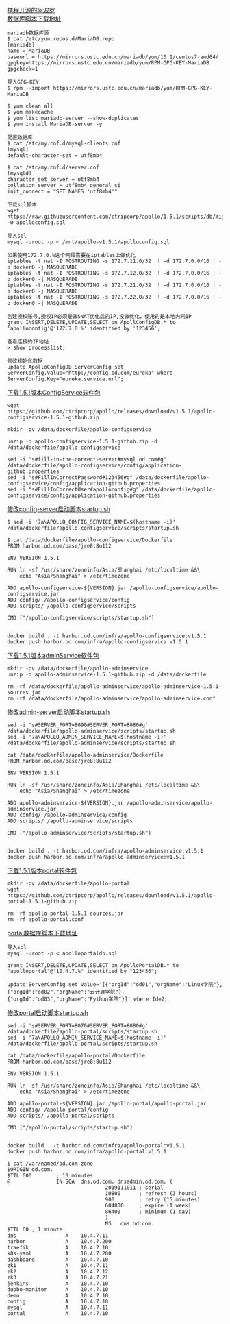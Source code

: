 [携程开源的阿波罗](https://github.com/ctripcorp/apollo)  
[数据库脚本下载地址](https://raw.githubusercontent.com/ctripcorp/apollo/1.5.1/scripts/db/migration/configdb/V1.0.0__initialization.sql)

```
mariadb数据库源
$ cat /etc/yum.repos.d/MariaDB.repo
[mariadb]
name = MariaDB
baseurl = https://mirrors.ustc.edu.cn/mariadb/yum/10.1/centos7-amd64/
gpgkey=https://mirrors.ustc.edu.cn/mariadb/yum/RPM-GPG-KEY-MariaDB
gpgcheck=1

导入GPG-KEY
$ rpm --import https://mirrors.ustc.edu.cn/mariadb/yum/RPM-GPG-KEY-MariaDB

$ yum clean all
$ yum makecache
$ yum list mariadb-server --show-duplicates
$ yum install MariaDB-server -y

配置数据库
$ cat /etc/my.cnf.d/mysql-clients.cnf
[mysql]
default-character-set = utf8mb4

$ cat /etc/my.cnf.d/server.cnf
[mysqld]
character_set_server = utf8mb4
collation_server = utf8mb4_general_ci
init_connect = "SET NAMES 'utf8mb4'"
```

```
下载sql脚本
wget https://raw.githubusercontent.com/ctripcorp/apollo/1.5.1/scripts/db/migration/configdb/V1.0.0__initialization.sql -O apolloconfig.sql

导入sql
mysql -uroot -p < /mnt/apollo-v1.5.1/apolloconfig.sql

如果使用172.7.0.%这个网段需要在iptables上做优化
iptables -t nat -I POSTROUTING -s 172.7.11.0/32  ! -d 172.7.0.0/16 ! -o docker0 -j MASQUERADE
iptables -t nat -I POSTROUTING -s 172.7.12.0/32  ! -d 172.7.0.0/16 ! -o docker0 -j MASQUERADE
iptables -t nat -I POSTROUTING -s 172.7.21.0/32  ! -d 172.7.0.0/16 ! -o docker0 -j MASQUERADE
iptables -t nat -I POSTROUTING -s 172.7.22.0/32  ! -d 172.7.0.0/16 ! -o docker0 -j MASQUERADE

创建授权账号,授权IP必须是做SNAT优化后的IP,没做优化，使用的是本地内网IP
grant INSERT,DELETE,UPDATE,SELECT on ApollConfigDB.* to 'apolloconfig'@'172.7.0.%' identified by '123456';

查看连接的IP地址
> show processlist;

修改初始化数据
update ApolloConfigDB.ServerConfig set ServerConfig.Value="http://config.od.com/eureka" where ServerConfig.Key="eureka.service.url";
```


[下载1.5.1版本ConfigService软件包](https://github.com/ctripcorp/apollo/releases/download/v1.5.1/apollo-configservice-1.5.1-github.zip)  
```
wget https://github.com/ctripcorp/apollo/releases/download/v1.5.1/apollo-configservice-1.5.1-github.zip

mkdir -pv /data/dockerfile/apollo-configservice

unzip -o apollo-configservice-1.5.1-github.zip -d /data/dockerfile/apollo-configservice

sed -i "s#fill-in-the-correct-server#mysql.od.com#g" /data/dockerfile/apollo-configservice/config/application-github.properties 
sed -i "s#FillInCorrectPassword#123456#g" /data/dockerfile/apollo-configservice/config/application-github.properties 
sed -i "s#FillInCorrectUser#apolloconfig#g" /data/dockerfile/apollo-configservice/config/application-github.properties 
```

[修改config-server启动脚本startup.sh](https://github.com/ctripcorp/apollo/blob/1.5.1/scripts/apollo-on-kubernetes/apollo-config-server/scripts/startup-kubernetes.sh)  
```
$ sed -i '7a\APOLLO_CONFIG_SERVICE_NAME=$(hostname -i)' /data/dockerfile/apollo-configservice/scripts/startup.sh
```

```
$ cat /data/dockerfile/apollo-configservice/Dockerfile
FROM harbor.od.com/base/jre8:8u112

ENV VERSION 1.5.1

RUN ln -sf /usr/share/zoneinfo/Asia/Shanghai /etc/localtime &&\
    echo "Asia/Shanghai" > /etc/timezone

ADD apollo-configservice-${VERSION}.jar /apollo-configservice/apollo-configservice.jar
ADD config/ /apollo-configservice/config
ADD scripts/ /apollo-configservice/scripts

CMD ["/apollo-configservice/scripts/startup.sh"]


docker build . -t harbor.od.com/infra/apollo-configservice:v1.5.1
docker push harbor.od.com/infra/apollo-configservice:v1.5.1
```


[下载1.5.1版本adminService软件包](https://github.com/ctripcorp/apollo/releases/download/v1.5.1/apollo-adminservice-1.5.1-github.zip)  
```
mkdir -pv /data/dockerfile/apollo-adminservice
unzip -o apollo-adminservice-1.5.1-github.zip -d /data/dockerfile

rm -rf /data/dockerfile/apollo-adminservice/apollo-adminservice-1.5.1-sources.jar
rm -rf /data/dockerfile/apollo-adminservice/apollo-adminservice.conf
```

[修改admin-server启动脚本startup.sh](https://github.com/ctripcorp/apollo/blob/1.5.1/scripts/apollo-on-kubernetes/apollo-admin-server/scripts/startup-kubernetes.sh) 
```
sed -i 's#SERVER_PORT=8090#SERVER_PORT=8080#g' /data/dockerfile/apollo-adminservice/scripts/startup.sh
sed -i '7a\APOLLO_ADMIN_SERVICE_NAME=$(hostname -i)' /data/dockerfile/apollo-adminservice/scripts/startup.sh
```

```
cat /data/dockerfile/apollo-adminservice/Dockerfile
FROM harbor.od.com/base/jre8:8u112

ENV VERSION 1.5.1

RUN ln -sf /usr/share/zoneinfo/Asia/Shanghai /etc/localtime &&\
    echo "Asia/Shanghai" > /etc/timezone

ADD apollo-adminservice-${VERSION}.jar /apollo-adminservice/apollo-adminservice.jar
ADD config/ /apollo-adminservice/config
ADD scripts/ /apollo-adminservice/scripts

CMD ["/apollo-adminservice/scripts/startup.sh"]


docker build . -t harbor.od.com/infra/apollo-adminservice:v1.5.1
docker push harbor.od.com/infra/apollo-adminservice:v1.5.1
```


[下载1.5.1版本portal软件包](https://github.com/ctripcorp/apollo/releases/download/v1.5.1/apollo-portal-1.5.1-github.zip) 
```
mkdir -pv /data/dockerfile/apollo-portal
wget https://github.com/ctripcorp/apollo/releases/download/v1.5.1/apollo-portal-1.5.1-github.zip

rm -rf apollo-portal-1.5.1-sources.jar 
rm -rf apollo-portal.conf 
```

[portal数据库脚本下载地址](https://github.com/ctripcorp/apollo/blob/master/scripts/sql/apolloportaldb.sql)
```
导入sql
mysql -uroot -p < apolloportaldb.sql

grant INSERT,DELETE,UPDATE,SELECT on ApolloPortalDB.* to "apolloportal"@"10.4.7.%" identified by "123456";

update ServerConfig set Value='[{"orgId":"od01","orgName":"Linux学院"},{"orgId":"od02","orgName":"云计算学院"},{"orgId":"od03","orgName":"Python学院"}]' where Id=2;
```

[修改portal启动脚本startup.sh](https://github.com/ctripcorp/apollo/blob/master/scripts/apollo-on-kubernetes/apollo-portal-server/scripts/startup-kubernetes.sh) 

```
sed -i 's#SERVER_PORT=8070#SERVER_PORT=8080#g' /data/dockerfile/apollo-portal/scripts/startup.sh
sed -i '7a\APOLLO_ADMIN_SERVICE_NAME=$(hostname -i)' /data/dockerfile/apollo-portal/scripts/startup.sh
```

```
cat /data/dockerfile/apollo-portal/Dockerfile
FROM harbor.od.com/base/jre8:8u112

ENV VERSION 1.5.1

RUN ln -sf /usr/share/zoneinfo/Asia/Shanghai /etc/localtime &&\
    echo "Asia/Shanghai" > /etc/timezone

ADD apollo-portal-${VERSION}.jar /apollo-portal/apollo-portal.jar
ADD config/ /apollo-portal/config
ADD scripts/ /apollo-portal/scripts

CMD ["/apollo-portal/scripts/startup.sh"]


docker build . -t harbor.od.com/infra/apollo-portal:v1.5.1
docker push harbor.od.com/infra/apollo-portal:v1.5.1
```

```
$ cat /var/named/od.com.zone 
$ORIGIN od.com.
$TTL 600        ; 10 minutes
@               IN SOA  dns.od.com. dnsadmin.od.com. (
                                2019111011 ; serial
                                10800      ; refresh (3 hours)
                                900        ; retry (15 minutes)
                                604800     ; expire (1 week)
                                86400      ; minimum (1 day)
                                )
                                NS   dns.od.com.
$TTL 60 ; 1 minute
dns                A    10.4.7.11
harbor             A    10.4.7.200
traefik            A    10.4.7.10
k8s-yaml           A    10.4.7.200
dashboard          A    10.4.7.10
zk1                A    10.4.7.11
zk2                A    10.4.7.12
zk3                A    10.4.7.21
jenkins            A    10.4.7.10
dubbo-monitor      A    10.4.7.10
demo               A    10.4.7.10
config             A    10.4.7.10
mysql              A    10.4.7.11
portal             A    10.4.7.10
```
